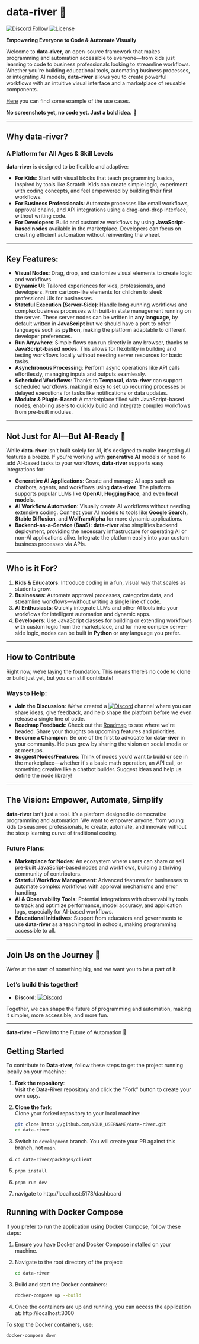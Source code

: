 # **data-river** 🌊

[![Discord Follow](https://dcbadge.vercel.app/api/server/GjrVyZH9?style=flat)](https://discord.gg/GjrVyZH9)
![License](https://img.shields.io/badge/license-MIT-blue.svg)

**Empowering Everyone to Code & Automate Visually**

Welcome to **data-river**, an open-source framework that makes programming and automation accessible to everyone—from kids just learning to code to business professionals looking to streamline workflows. Whether you're building educational tools, automating business processes, or integrating AI models, **data-river** allows you to create powerful workflows with an intuitive visual interface and a marketplace of reusable components.

[Here](https://github.com/softflow24/data-river/blob/main/USE_CASE_EXAMPLES.md) you can find some example of the use cases.

**No screenshots yet, no code yet. Just a bold idea.** 🎉

---

## **Why data-river?**

### A Platform for All Ages & Skill Levels

**data-river** is designed to be flexible and adaptive:

- **For Kids**: Start with visual blocks that teach programming basics, inspired by tools like Scratch. Kids can create simple logic, experiment with coding concepts, and feel empowered by building their first workflows.
- **For Business Professionals**: Automate processes like email workflows, approval chains, and API integrations using a drag-and-drop interface, without writing code.
- **For Developers**: Build and customize workflows by using **JavaScript-based nodes** available in the marketplace. Developers can focus on creating efficient automation without reinventing the wheel.

---

## **Key Features**:

- **Visual Nodes**: Drag, drop, and customize visual elements to create logic and workflows.
- **Dynamic UI**: Tailored experiences for kids, professionals, and developers. From cartoon-like elements for children to sleek professional UIs for businesses.
- **Stateful Execution (Server-Side)**: Handle long-running workflows and complex business processes with built-in state management running on the server. These server nodes can be written in **any language**, by default written in **JavaScript** but we should have a port to other languages such as **python**, making the platform adaptable to different developer preferences.
- **Run Anywhere**: Simple flows can run directly in any browser, thanks to **JavaScript-based nodes**. This allows for flexibility in building and testing workflows locally without needing server resources for basic tasks.
- **Asynchronous Processing**: Perform async operations like API calls effortlessly, managing inputs and outputs seamlessly.
- **Scheduled Workflows**: Thanks to **Temporal**, **data-river** can support scheduled workflows, making it easy to set up recurring processes or delayed executions for tasks like notifications or data updates.
- **Modular & Plugin-Based**: A marketplace filled with JavaScript-based nodes, enabling users to quickly build and integrate complex workflows from pre-built modules.

---

## **Not Just for AI—But AI-Ready** 🤖

While **data-river** isn't built solely for AI, it's designed to make integrating AI features a breeze. If you're working with **generative AI** models or need to add AI-based tasks to your workflows, **data-river** supports easy integrations for:

- **Generative AI Applications**: Create and manage AI apps such as chatbots, agents, and workflows using **data-river**. The platform supports popular LLMs like **OpenAI, Hugging Face**, and even **local models**.
- **AI Workflow Automation**: Visually create AI workflows without needing extensive coding. Connect your AI models to tools like **Google Search, Stable Diffusion**, and **WolframAlpha** for more dynamic applications.
- **Backend-as-a-Service (BaaS)**: **data-river** also simplifies backend deployment, providing the necessary infrastructure for operating AI or non-AI applications alike. Integrate the platform easily into your custom business processes via APIs.

---

## **Who is it For?**

1. **Kids & Educators**: Introduce coding in a fun, visual way that scales as students grow.
2. **Businesses**: Automate approval processes, categorize data, and streamline workflows—without writing a single line of code.
3. **AI Enthusiasts**: Quickly integrate LLMs and other AI tools into your workflows for intelligent automation and dynamic apps.
4. **Developers**: Use JavaScript classes for building or extending workflows with custom logic from the marketplace, and for more complex server-side logic, nodes can be built in **Python** or any language you prefer.

---

## **How to Contribute**

Right now, we’re laying the foundation. This means there’s no code to clone or build just yet, but you can still contribute!

### Ways to Help:

- **Join the Discussion**: We’ve created a [![Discord](https://dcbadge.vercel.app/api/server/GjrVyZH9?style=flat)](https://discord.gg/GjrVyZH9) channel where you can share ideas, give feedback, and help shape the platform before we even release a single line of code.
- **Roadmap Feedback**: Check out the [Roadmap](https://github.com/orgs/softflow24/projects/2/views/4) to see where we're headed. Share your thoughts on upcoming features and priorities.
- **Become a Champion**: Be one of the first to advocate for **data-river** in your community. Help us grow by sharing the vision on social media or at meetups.
- **Suggest Nodes/Features**: Think of nodes you’d want to build or see in the marketplace—whether it's a basic math operation, an API call, or something creative like a chatbot builder. Suggest ideas and help us define the node library!

---

## **The Vision: Empower, Automate, Simplify**

**data-river** isn't just a tool. It’s a platform designed to democratize programming and automation. We want to empower anyone, from young kids to seasoned professionals, to create, automate, and innovate without the steep learning curve of traditional coding.

### Future Plans:

- **Marketplace for Nodes**: An ecosystem where users can share or sell pre-built JavaScript-based nodes and workflows, building a thriving community of contributors.
- **Stateful Workflow Management**: Advanced features for businesses to automate complex workflows with approval mechanisms and error handling.
- **AI & Observability Tools**: Potential integrations with observability tools to track and optimize performance, model accuracy, and application logs, especially for AI-based workflows.
- **Educational Initiatives**: Support from educators and governments to use **data-river** as a teaching tool in schools, making programming accessible to all.

---

## **Join Us on the Journey** 🚀

We’re at the start of something big, and we want you to be a part of it.

### Let’s build this together!

- **Discord**: [![Discord](https://dcbadge.vercel.app/api/server/GjrVyZH9?style=flat)](https://discord.gg/GjrVyZH9)

Together, we can shape the future of programming and automation, making it simpler, more accessible, and more fun.

---

**data-river** – Flow into the Future of Automation 🌊

## Getting Started

To contribute to **Data-river**, follow these steps to get the project running locally on your machine:

1. **Fork the repository**:  
   Visit the Data-River repository and click the "Fork" button to create your own copy.

2. **Clone the fork**:  
   Clone your forked repository to your local machine:

   ```bash
   git clone https://github.com/YOUR_USERNAME/data-river.git
   cd data-river
   ```

3. Switch to `development` branch. You will create your PR against this branch, not `main`.
4. `cd data-river/packages/client`
5. `pnpm install`
6. `pnpm run dev`
7. navigate to http://localhost:5173/dashboard

## Running with Docker Compose

If you prefer to run the application using Docker Compose, follow these steps:

1. Ensure you have Docker and Docker Compose installed on your machine.

2. Navigate to the root directory of the project:

   ```bash
   cd data-river
   ```

3. Build and start the Docker containers:

   ```bash
   docker-compose up --build
   ```

4. Once the containers are up and running, you can access the application at:
   http://localhost:3000

To stop the Docker containers, use:

```bash
docker-compose down
```
